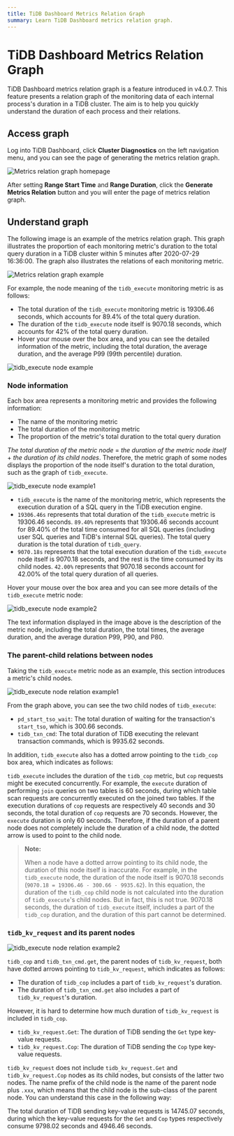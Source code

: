 ```yaml
---
title: TiDB Dashboard Metrics Relation Graph
summary: Learn TiDB Dashboard metrics relation graph.
---
```


# TiDB Dashboard Metrics Relation Graph

TiDB Dashboard metrics relation graph is a feature introduced in v4.0.7. This feature presents a relation graph of the monitoring data of each internal process's duration in a TiDB cluster. The aim is to help you quickly understand the duration of each process and their relations.

## Access graph

Log into TiDB Dashboard, click **Cluster Diagnostics** on the left navigation menu, and you can see the page of generating the metrics relation graph.

![Metrics relation graph homepage](https://download.pingcap.com/images/docs/dashboard/dashboard-metrics-relation-home.png)

After setting **Range Start Time** and **Range Duration**, click the **Generate Metrics Relation** button and you will enter the page of metrics relation graph.

## Understand graph

The following image is an example of the metrics relation graph. This graph illustrates the proportion of each monitoring metric's duration to the total query duration in a TiDB cluster within 5 minutes after 2020-07-29 16:36:00. The graph also illustrates the relations of each monitoring metric.

![Metrics relation graph example](https://download.pingcap.com/images/docs/dashboard/dashboard-metrics-relation-example.png)

For example, the node meaning of the `tidb_execute` monitoring metric is as follows:

+ The total duration of the `tidb_execute` monitoring metric is 19306.46 seconds, which accounts for 89.4% of the total query duration.
+ The duration of the `tidb_execute` node itself is 9070.18 seconds, which accounts for 42% of the total query duration.
+ Hover your mouse over the box area, and you can see the detailed information of the metric, including the total duration, the average duration, and the average P99 (99th percentile) duration.

![tidb_execute node example](https://download.pingcap.com/images/docs/dashboard/dashboard-metrics-relation-node-example.png)

### Node information

Each box area represents a monitoring metric and provides the following information:

* The name of the monitoring metric
* The total duration of the monitoring metric
* The proportion of the metric's total duration to the total query duration

*The total duration of the metric node* = *the duration of the metric node itself* + *the duration of its child nodes*. Therefore, the metric graph of some nodes displays the proportion of the node itself's duration to the total duration, such as the graph of `tidb_execute`.

![tidb_execute node example1](https://download.pingcap.com/images/docs/dashboard/dashboard-metrics-relation-node-example1.png)

* `tidb_execute` is the name of the monitoring metric, which represents the execution duration of a SQL query in the TiDB execution engine.
* `19306.46s` represents that total duration of the `tidb_execute` metric is 19306.46 seconds. `89.40%` represents that 19306.46 seconds account for 89.40% of the total time consumed for all SQL queries (including user SQL queries and TiDB's internal SQL queries). The total query duration is the total duration of `tidb_query`.
* `9070.18s` represents that the total execution duration of the `tidb_execute` node itself is 9070.18 seconds, and the rest is the time consumed by its child nodes. `42.00%` represents that 9070.18 seconds account for 42.00% of the total query duration of all queries.

Hover your mouse over the box area and you can see more details of the `tidb_execute` metric node:

![tidb_execute node example2](https://download.pingcap.com/images/docs/dashboard/dashboard-metrics-relation-node-example2.png)

The text information displayed in the image above is the description of the metric node, including the total duration, the total times, the average duration, and the average duration P99, P90, and P80.

### The parent-child relations between nodes

Taking the `tidb_execute` metric node as an example, this section introduces a metric's child nodes.

![tidb_execute node relation example1](https://download.pingcap.com/images/docs/dashboard/dashboard-metrics-relation-relation-example1.png)

From the graph above, you can see the two child nodes of `tidb_execute`:

* `pd_start_tso_wait`: The total duration of waiting for the transaction's `start_tso`, which is 300.66 seconds.
* `tidb_txn_cmd`: The total duration of TiDB executing the relevant transaction commands, which is 9935.62 seconds.

In addition, `tidb_execute` also has a dotted arrow pointing to the `tidb_cop` box area, which indicates as follows:

`tidb_execute` includes the duration of the `tidb_cop` metric, but `cop` requests might be executed concurrently. For example, the `execute` duration of performing `join` queries on two tables is 60 seconds, during which table scan requests are concurrently executed on the joined two tables. If the execution durations of `cop` requests are respectively 40 seconds and 30 seconds, the total duration of `cop` requests are 70 seconds. However, the `execute` duration is only 60 seconds. Therefore, if the duration of a parent node does not completely include the duration of a child node, the dotted arrow is used to point to the child node.

> **Note:**
>
> When a node have a dotted arrow pointing to its child node, the duration of this node itself is inaccurate. For example, in the `tidb_execute` node, the duration of the node itself is 9070.18 seconds (`9070.18 = 19306.46 - 300.66 - 9935.62`). In this equation, the duration of the `tidb_cop` child node is not calculated into the duration of `tidb_execute`'s child nodes. But in fact, this is not true. 9070.18 seconds, the duration of `tidb_execute` itself, includes a part of the `tidb_cop` duration, and the duration of this part cannot be determined.

### `tidb_kv_request` and its parent nodes

![tidb_execute node relation example2](https://download.pingcap.com/images/docs/dashboard/dashboard-metrics-relation-relation-example2.png)

`tidb_cop` and `tidb_txn_cmd.get`, the parent nodes of `tidb_kv_request`, both have dotted arrows pointing to `tidb_kv_request`, which indicates as follows:

* The duration of `tidb_cop` includes a part of `tidb_kv_request`'s duration.
* The duration of `tidb_txn_cmd.get` also includes a part of `tidb_kv_request`'s duration.

However, it is hard to determine how much duration of `tidb_kv_request` is included in `tidb_cop`.

* `tidb_kv_request.Get`: The duration of TiDB sending the `Get` type key-value requests.
* `tidb_kv_request.Cop`: The duration of TiDB sending the `Cop` type key-value requests.

`tidb_kv_request` does not include `tidb_kv_request.Get` and `tidb_kv_request.Cop` nodes as its child nodes, but consists of the latter two nodes. The name prefix of the child node is the name of the parent node plus `.xxx`, which means that the child node is the sub-class of the parent node. You can understand this case in the following way:

The total duration of TiDB sending key-value requests is 14745.07 seconds, during which the key-value requests for the `Get` and `Cop` types respectively consume 9798.02 seconds and 4946.46 seconds.
